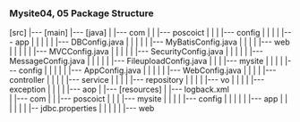 ### Mysite04, 05 Package Structure

[src]
   |--- [main]
                 |--- [java]
                 |	         |--- com 
                 |	         |		|--- poscoict
                 |	         |		|	|--- config
                 |	         |		|	|		|--- app
                 |	         |		|	|		|		|--- DBConfig.java
                 |	         |		|	|		|		|--- MyBatisConfig.java
                 |	         |		|	|		|--- web
                 |	         |		|	|		|		|--- MVCConfig.java
                 |	         |		|	|		|		|--- SecurityConfig.java
                 |	         |		|	|		|		|--- MessageConfig.java
                 |	         |		|	|		|		|--- FileuploadConfig.java
                 |	         |		|	|--- mysite
                 |	         |		|	|		|--- config
                 |	         |		|	|		|		|--- AppConfig.java
                 |	         |		|	|		|		|--- WebConfig.java
                 |	         |		|	|		|--- controller
                 |	         |		|	|		|--- service
                 |	         |		|	|		|--- repository
                 |	         |		|	|		|--- vo
                 |	         |		|	|		|--- exception
                 |	         |		|	|		|--- aop
                 |
                 |--- [resources]
                 |	         |--- logback.xml	
                 |	         |--- com 
                 |	         |		|--- poscoict
                 |	         |		|		|--- mysite
                 |	         |		|		|	|--- config
                 |	         |		|		|	|		|--- app
                 |	         |		|		|	|		|	|-- jdbc.properties
                 |	         |		|		|	|		|--- web
                 
